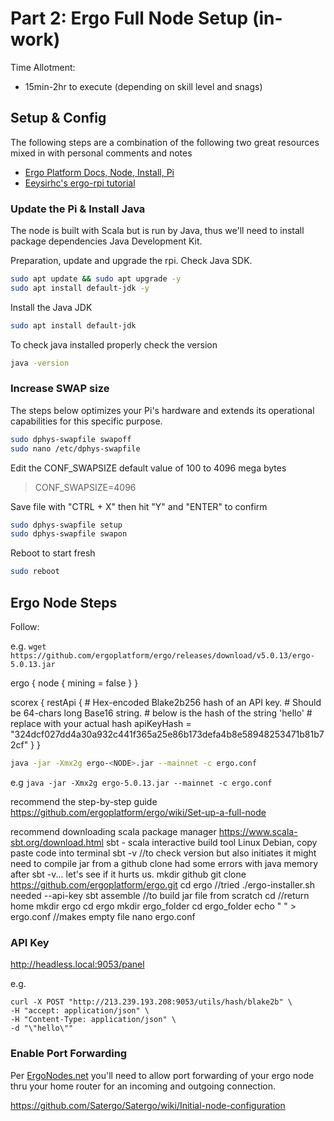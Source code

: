 # Part 2: Ergo Full Node Setup (in-work)
Time Allotment:
- 15min-2hr to execute (depending on skill level and snags)

## Setup & Config
The following steps are a combination of the following two great resources mixed in with personal comments and notes
- [Ergo Platform Docs, Node, Install, Pi](https://docs.ergoplatform.com/node/install/pi/#getting-started)
- [Eeysirhc's ergo-rpi tutorial](https://github.com/Eeysirhc/ergo-rpi/blob/main/docs/ergo-node.md)


### Update the Pi & Install Java
The node is built with Scala but is run by Java, thus we'll need to install package dependencies Java Development Kit.

Preparation, update and upgrade the rpi. Check Java SDK.

```bash
sudo apt update && sudo apt upgrade -y
sudo apt install default-jdk -y
```

Install the Java JDK

```bash
sudo apt install default-jdk
```

To check java installed properly check the version

```bash
java -version
```

### Increase SWAP size

The steps below optimizes your Pi's hardware and extends its operational capabilities for this specific purpose.

```bash
sudo dphys-swapfile swapoff
sudo nano /etc/dphys-swapfile
```

Edit the CONF_SWAPSIZE default value of 100 to 4096 mega bytes

> CONF_SWAPSIZE=4096

Save file with "CTRL + X" then hit "Y" and "ENTER" to confirm

```bash
sudo dphys-swapfile setup
sudo dphys-swapfile swapon
```

Reboot to start fresh

```bash
sudo reboot
```


## Ergo Node Steps

Follow:



e.g.
`wget https://github.com/ergoplatform/ergo/releases/download/v5.0.13/ergo-5.0.13.jar`



ergo {
  node {
    mining = false
  }
}

scorex {
 restApi {
    # Hex-encoded Blake2b256 hash of an API key. 
    # Should be 64-chars long Base16 string.
    # below is the hash of the string 'hello'
    # replace with your actual hash 
    apiKeyHash = "324dcf027dd4a30a932c441f365a25e86b173defa4b8e58948253471b81b72cf"
  }
}

```bash
java -jar -Xmx2g ergo-<NODE>.jar --mainnet -c ergo.conf
```

e.g `java -jar -Xmx2g ergo-5.0.13.jar --mainnet -c ergo.conf`



recommend the step-by-step guide
https://github.com/ergoplatform/ergo/wiki/Set-up-a-full-node

recommend downloading scala package manager
https://www.scala-sbt.org/download.html
sbt - scala interactive build tool
Linux Debian, copy paste code into terminal
sbt -v  //to check version but also initiates it
might need to compile jar from a github clone
had some errors with java memory after sbt -v...
let's see if it hurts us.
mkdir github
git clone https://github.com/ergoplatform/ergo.git
cd ergo
//tried ./ergo-installer.sh needed --api-key
sbt assemble //to build jar file from scratch
cd //return home
mkdir ergo
cd ergo
mkdir ergo_folder
cd ergo_folder
echo " " > ergo.conf //makes empty file
nano ergo.conf

### API Key

http://headless.local:9053/panel

e.g.
```
curl -X POST "http://213.239.193.208:9053/utils/hash/blake2b" \
-H "accept: application/json" \
-H "Content-Type: application/json" \
-d "\"hello\""
```

### Enable Port Forwarding

Per [ErgoNodes.net](http://ergonodes.net/) you'll need to allow port forwarding of your ergo node thru your home router for an incoming and outgoing connection.

https://github.com/Satergo/Satergo/wiki/Initial-node-configuration

